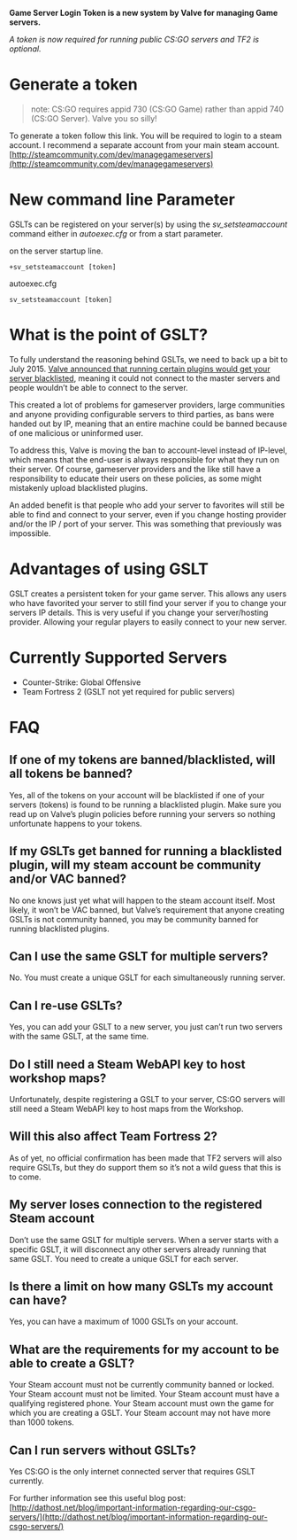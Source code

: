 **Game Server Login Token is a new system by Valve for managing Game servers.**

_A token is now required for running public CS:GO servers and TF2 is optional._

# Generate a token

> note: CS:GO requires appid 730 (CS:GO Game) rather than appid 740 (CS:GO Server). Valve you so silly!

To generate a token follow this link. You will be required to login to a steam account. I recommend a separate account from your main steam account.
[http://steamcommunity.com/dev/managegameservers](http://steamcommunity.com/dev/managegameservers)

# New command line Parameter

GSLTs can be registered on your server(s) by using the _sv_setsteamaccount_ command either in _autoexec.cfg_ or from a start parameter.

on the server startup line.

`+sv_setsteamaccount [token] `

autoexec.cfg

`sv_setsteamaccount [token] `

# What is the point of GSLT?
To fully understand the reasoning behind GSLTs, we need to back up a bit to July 2015. [Valve announced that running certain plugins would get your server blacklisted](http://dathost.net/blog/important-information-regarding-our-csgo-servers/), meaning it could not connect to the master servers and people wouldn’t be able to connect to the server.

This created a lot of problems for gameserver providers, large communities and anyone providing configurable servers to third parties, as bans were handed out by IP, meaning that an entire machine could be banned because of one malicious or uninformed user.

To address this, Valve is moving the ban to account-level instead of IP-level, which means that the end-user is always responsible for what they run on their server. Of course, gameserver providers and the like still have a responsibility to educate their users on these policies, as some might mistakenly upload blacklisted plugins.

An added benefit is that people who add your server to favorites will still be able to find and connect to your server, even if you change hosting provider and/or the IP / port of your server. This was something that previously was impossible.

# Advantages of using GSLT
GSLT creates a persistent token for your game server. This allows any users who have favorited your server to still find your server if you to change your servers IP details. This is very useful if you change your server/hosting provider. Allowing your regular players to easily connect to your new server.

# Currently Supported Servers
* Counter-Strike: Global Offensive 
* Team Fortress 2 (GSLT not yet required for public servers)

# FAQ

## If one of my tokens are banned/blacklisted, will all tokens be banned?
Yes, all of the tokens on your account will be blacklisted if one of your servers (tokens) is found to be running a blacklisted plugin. Make sure you read up on Valve’s plugin policies before running your servers so nothing unfortunate happens to your tokens.

## If my GSLTs get banned for running a blacklisted plugin, will my steam account be community and/or VAC banned?
No one knows just yet what will happen to the steam account itself. Most likely, it won’t be VAC banned, but Valve’s requirement that anyone creating GSLTs is not community banned, you may be community banned for running blacklisted plugins.

## Can I use the same GSLT for multiple servers?
No. You must create a unique GSLT for each simultaneously running server.

## Can I re-use GSLTs?
Yes, you can add your GSLT to a new server, you just can’t run two servers with the same GSLT, at the same time.

## Do I still need a Steam WebAPI key to host workshop maps?
Unfortunately, despite registering a GSLT to your server, CS:GO servers will still need a Steam WebAPI key to host maps from the Workshop.

## Will this also affect Team Fortress 2?
As of yet, no official confirmation has been made that TF2 servers will also require GSLTs, but they do support them so it’s not a wild guess that this is to come.

## My server loses connection to the registered Steam account
Don’t use the same GSLT for multiple servers. When a server starts with a specific GSLT, it will disconnect any other servers already running that same GSLT. You need to create a unique GSLT for each server.

## Is there a limit on how many GSLTs my account can have?
Yes, you can have a maximum of 1000 GSLTs on your account.

## What are the requirements for my account to be able to create a GSLT?
Your Steam account must not be currently community banned or locked.
Your Steam account must not be limited.
Your Steam account must have a qualifying registered phone.
Your Steam account must own the game for which you are creating a GSLT.
Your Steam account may not have more than 1000 tokens.

## Can I run servers without GSLTs?
Yes CS:GO is the only internet connected server that requires GSLT currently.

For further information see this useful blog post: [http://dathost.net/blog/important-information-regarding-our-csgo-servers/](http://dathost.net/blog/important-information-regarding-our-csgo-servers/)